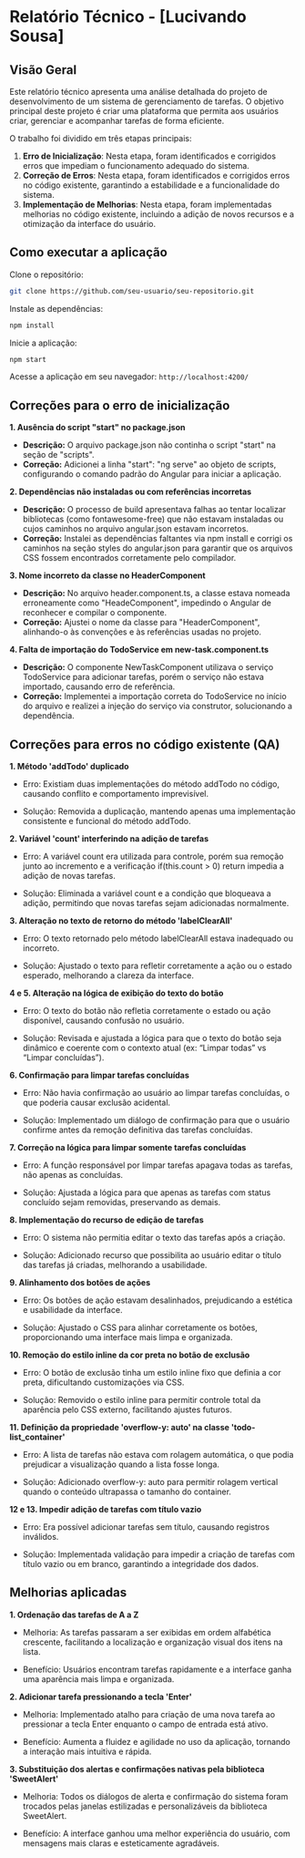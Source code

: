 # Relatório Técnico - [Lucivando Sousa]

## Visão Geral

Este relatório técnico apresenta uma análise detalhada do projeto de desenvolvimento de um sistema de gerenciamento de tarefas. O objetivo principal deste projeto é criar uma plataforma que permita aos usuários criar, gerenciar e acompanhar tarefas de forma eficiente.

O trabalho foi dividido em três etapas principais:

1. **Erro de Inicialização**: Nesta etapa, foram identificados e corrigidos erros que impediam o funcionamento adequado do sistema.
2. **Correção de Erros**: Nesta etapa, foram identificados e corrigidos erros no código existente, garantindo a estabilidade e a funcionalidade do sistema.
3. **Implementação de Melhorias**: Nesta etapa, foram implementadas melhorias no código existente, incluindo a adição de novos recursos e a otimização da interface do usuário.

## Como executar a aplicação

Clone o repositório:
```bash
git clone https://github.com/seu-usuario/seu-repositorio.git
```

Instale as dependências:
```bash
npm install
```

Inicie a aplicação:
```bash
npm start
```

Acesse a aplicação em seu navegador:
`http://localhost:4200/`

## Correções para o erro de inicialização

**1. Ausência do script "start" no package.json**
* **Descrição:** O arquivo package.json não continha o script "start" na seção de "scripts".
* **Correção:** Adicionei a linha "start": "ng serve" ao objeto de scripts, configurando o comando padrão do Angular para iniciar a aplicação.

**2. Dependências não instaladas ou com referências incorretas**
* **Descrição:** O processo de build apresentava falhas ao tentar localizar bibliotecas (como fontawesome-free) que não estavam instaladas ou cujos caminhos no arquivo angular.json estavam incorretos.
* **Correção:** Instalei as dependências faltantes via npm install e corrigi os caminhos na seção styles do angular.json para garantir que os arquivos CSS fossem encontrados corretamente pelo compilador.

**3. Nome incorreto da classe no HeaderComponent**
* **Descrição:** No arquivo header.component.ts, a classe estava nomeada erroneamente como "HeadeComponent", impedindo o Angular de reconhecer e compilar o componente.
* **Correção:** Ajustei o nome da classe para "HeaderComponent", alinhando-o às convenções e às referências usadas no projeto.

**4. Falta de importação do TodoService em new-task.component.ts**
* **Descrição:** O componente NewTaskComponent utilizava o serviço TodoService para adicionar tarefas, porém o serviço não estava importado, causando erro de referência.
* **Correção:** Implementei a importação correta do TodoService no início do arquivo e realizei a injeção do serviço via construtor, solucionando a dependência.

## Correções para erros no código existente (QA)

**1. Método 'addTodo' duplicado**

* Erro: Existiam duas implementações do método addTodo no código, causando conflito e comportamento imprevisível.

* Solução: Removida a duplicação, mantendo apenas uma implementação consistente e funcional do método addTodo.

**2. Variável 'count' interferindo na adição de tarefas**

* Erro: A variável count era utilizada para controle, porém sua remoção junto ao incremento e a verificação if(this.count > 0) return impedia a adição de novas tarefas.

* Solução: Eliminada a variável count e a condição que bloqueava a adição, permitindo que novas tarefas sejam adicionadas normalmente.

**3. Alteração no texto de retorno do método 'labelClearAll'**

* Erro: O texto retornado pelo método labelClearAll estava inadequado ou incorreto.

* Solução: Ajustado o texto para refletir corretamente a ação ou o estado esperado, melhorando a clareza da interface.

**4 e 5. Alteração na lógica de exibição do texto do botão**

* Erro: O texto do botão não refletia corretamente o estado ou ação disponível, causando confusão no usuário.

* Solução: Revisada e ajustada a lógica para que o texto do botão seja dinâmico e coerente com o contexto atual (ex: “Limpar todas” vs “Limpar concluídas”).

**6. Confirmação para limpar tarefas concluídas**

* Erro: Não havia confirmação ao usuário ao limpar tarefas concluídas, o que poderia causar exclusão acidental.

* Solução: Implementado um diálogo de confirmação para que o usuário confirme antes da remoção definitiva das tarefas concluídas.

**7. Correção na lógica para limpar somente tarefas concluídas**

* Erro: A função responsável por limpar tarefas apagava todas as tarefas, não apenas as concluídas.

* Solução: Ajustada a lógica para que apenas as tarefas com status concluído sejam removidas, preservando as demais.

**8. Implementação do recurso de edição de tarefas**

* Erro: O sistema não permitia editar o texto das tarefas após a criação.

* Solução: Adicionado recurso que possibilita ao usuário editar o título das tarefas já criadas, melhorando a usabilidade.

**9. Alinhamento dos botões de ações**

* Erro: Os botões de ação estavam desalinhados, prejudicando a estética e usabilidade da interface.

* Solução: Ajustado o CSS para alinhar corretamente os botões, proporcionando uma interface mais limpa e organizada.

**10. Remoção do estilo inline da cor preta no botão de exclusão**

* Erro: O botão de exclusão tinha um estilo inline fixo que definia a cor preta, dificultando customizações via CSS.

* Solução: Removido o estilo inline para permitir controle total da aparência pelo CSS externo, facilitando ajustes futuros.

**11. Definição da propriedade 'overflow-y: auto' na classe 'todo-list_container'**

* Erro: A lista de tarefas não estava com rolagem automática, o que podia prejudicar a visualização quando a lista fosse longa.

* Solução: Adicionado overflow-y: auto para permitir rolagem vertical quando o conteúdo ultrapassa o tamanho do container.

**12 e 13. Impedir adição de tarefas com título vazio**

* Erro: Era possível adicionar tarefas sem título, causando registros inválidos.

* Solução: Implementada validação para impedir a criação de tarefas com título vazio ou em branco, garantindo a integridade dos dados.

## Melhorias aplicadas

**1. Ordenação das tarefas de A a Z**

* Melhoria: As tarefas passaram a ser exibidas em ordem alfabética crescente, facilitando a localização e organização visual dos itens na lista.

* Benefício: Usuários encontram tarefas rapidamente e a interface ganha uma aparência mais limpa e organizada.

**2. Adicionar tarefa pressionando a tecla 'Enter'**

* Melhoria: Implementado atalho para criação de uma nova tarefa ao pressionar a tecla Enter enquanto o campo de entrada está ativo.

* Benefício: Aumenta a fluidez e agilidade no uso da aplicação, tornando a interação mais intuitiva e rápida.

**3. Substituição dos alertas e confirmações nativas pela biblioteca 'SweetAlert'**

* Melhoria: Todos os diálogos de alerta e confirmação do sistema foram trocados pelas janelas estilizadas e personalizáveis da biblioteca SweetAlert.

* Benefício: A interface ganhou uma melhor experiência do usuário, com mensagens mais claras e esteticamente agradáveis.
